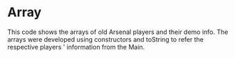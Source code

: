 # Array
This code shows the arrays of old Arsenal players and their demo info. The arrays were developed using constructors and toString to refer the respective players ' information from the Main.

